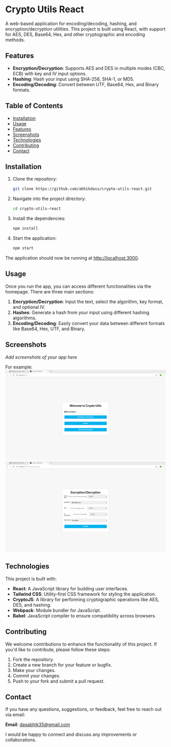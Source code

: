# Crypto Utils React

A web-based application for encoding/decoding, hashing, and encryption/decryption utilities. This project is built using React, with support for AES, DES, Base64, Hex, and other cryptographic and encoding methods.

## Features

- **Encryption/Decryption**: Supports AES and DES in multiple modes (CBC, ECB) with key and IV input options.
- **Hashing**: Hash your input using SHA-256, SHA-1, or MD5.
- **Encoding/Decoding**: Convert between UTF, Base64, Hex, and Binary formats.

## Table of Contents

- [Installation](#installation)
- [Usage](#usage)
- [Features](#features)
- [Screenshots](#screenshots)
- [Technologies](#technologies)
- [Contributing](#contributing)
- [Contact](#Contact)

## Installation

1. Clone the repository:
    ```bash
    git clone https://github.com/abhikdass/crypto-utils-react.git
    ```

2. Navigate into the project directory:
    ```bash
    cd crypto-utils-react
    ```

3. Install the dependencies:
    ```bash
    npm install
    ```

4. Start the application:
    ```bash
    npm start
    ```

The application should now be running at [http://localhost:3000](http://localhost:3000).

## Usage

Once you run the app, you can access different functionalities via the homepage. There are three main sections:

1. **Encryption/Decryption**: Input the text, select the algorithm, key format, and optional IV.
2. **Hashes**: Generate a hash from your input using different hashing algorithms.
3. **Encoding/Decoding**: Easily convert your data between different formats like Base64, Hex, UTF, and Binary.

## Screenshots

*Add screenshots of your app here*

For example:
![Home Page](./screenshots/homepage.png)
![Encryption Page](./screenshots/encryption-page.png)

## Technologies

This project is built with:

- **React**: A JavaScript library for building user interfaces.
- **Tailwind CSS**: Utility-first CSS framework for styling the application.
- **CryptoJS**: A library for performing cryptographic operations like AES, DES, and hashing.
- **Webpack**: Module bundler for JavaScript.
- **Babel**: JavaScript compiler to ensure compatibility across browsers.

## Contributing

We welcome contributions to enhance the functionality of this project. If you'd like to contribute, please follow these steps:

1. Fork the repository.
2. Create a new branch for your feature or bugfix.
3. Make your changes.
4. Commit your changes.
5. Push to your fork and submit a pull request.

## Contact

If you have any questions, suggestions, or feedback, feel free to reach out via email:

**Email**: [dasabhik35@gmail.com](mailto:dasabhik35@gmail.com)

I would be happy to connect and discuss any improvements or collaborations.
